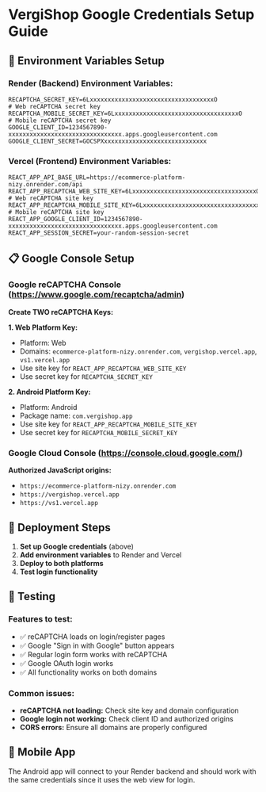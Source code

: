 # VergiShop Google Credentials Setup Guide

## 🔐 Environment Variables Setup

### **Render (Backend) Environment Variables:**
```
RECAPTCHA_SECRET_KEY=6LxxxxxxxxxxxxxxxxxxxxxxxxxxxxxxxxxxxO           # Web reCAPTCHA secret key
RECAPTCHA_MOBILE_SECRET_KEY=6LxxxxxxxxxxxxxxxxxxxxxxxxxxxxxxxxxxxO    # Mobile reCAPTCHA secret key  
GOOGLE_CLIENT_ID=1234567890-xxxxxxxxxxxxxxxxxxxxxxxxxxxxxxxx.apps.googleusercontent.com
GOOGLE_CLIENT_SECRET=GOCSPXxxxxxxxxxxxxxxxxxxxxxxxxxxxxx
```

### **Vercel (Frontend) Environment Variables:**
```
REACT_APP_API_BASE_URL=https://ecommerce-platform-nizy.onrender.com/api
REACT_APP_RECAPTCHA_WEB_SITE_KEY=6LxxxxxxxxxxxxxxxxxxxxxxxxxxxxxxxxxxxO      # Web reCAPTCHA site key
REACT_APP_RECAPTCHA_MOBILE_SITE_KEY=6LxxxxxxxxxxxxxxxxxxxxxxxxxxxxxxxxxxxO   # Mobile reCAPTCHA site key
REACT_APP_GOOGLE_CLIENT_ID=1234567890-xxxxxxxxxxxxxxxxxxxxxxxxxxxxxxxx.apps.googleusercontent.com
REACT_APP_SESSION_SECRET=your-random-session-secret
```

## 📋 Google Console Setup

### **Google reCAPTCHA Console** (https://www.google.com/recaptcha/admin)

**Create TWO reCAPTCHA Keys:**

**1. Web Platform Key:**
- Platform: Web
- Domains: `ecommerce-platform-nizy.onrender.com`, `vergishop.vercel.app`, `vs1.vercel.app`
- Use site key for `REACT_APP_RECAPTCHA_WEB_SITE_KEY`
- Use secret key for `RECAPTCHA_SECRET_KEY`

**2. Android Platform Key:**
- Platform: Android  
- Package name: `com.vergishop.app`
- Use site key for `REACT_APP_RECAPTCHA_MOBILE_SITE_KEY`
- Use secret key for `RECAPTCHA_MOBILE_SECRET_KEY`

### **Google Cloud Console** (https://console.cloud.google.com/)
**Authorized JavaScript origins:**
- `https://ecommerce-platform-nizy.onrender.com`
- `https://vergishop.vercel.app`
- `https://vs1.vercel.app`

## 🚀 Deployment Steps

1. **Set up Google credentials** (above)
2. **Add environment variables** to Render and Vercel
3. **Deploy to both platforms**
4. **Test login functionality**

## 🧪 Testing

### **Features to test:**
- ✅ reCAPTCHA loads on login/register pages
- ✅ Google "Sign in with Google" button appears
- ✅ Regular login form works with reCAPTCHA
- ✅ Google OAuth login works
- ✅ All functionality works on both domains

### **Common issues:**
- **reCAPTCHA not loading:** Check site key and domain configuration
- **Google login not working:** Check client ID and authorized origins
- **CORS errors:** Ensure all domains are properly configured

## 📱 Mobile App

The Android app will connect to your Render backend and should work with the same credentials since it uses the web view for login.